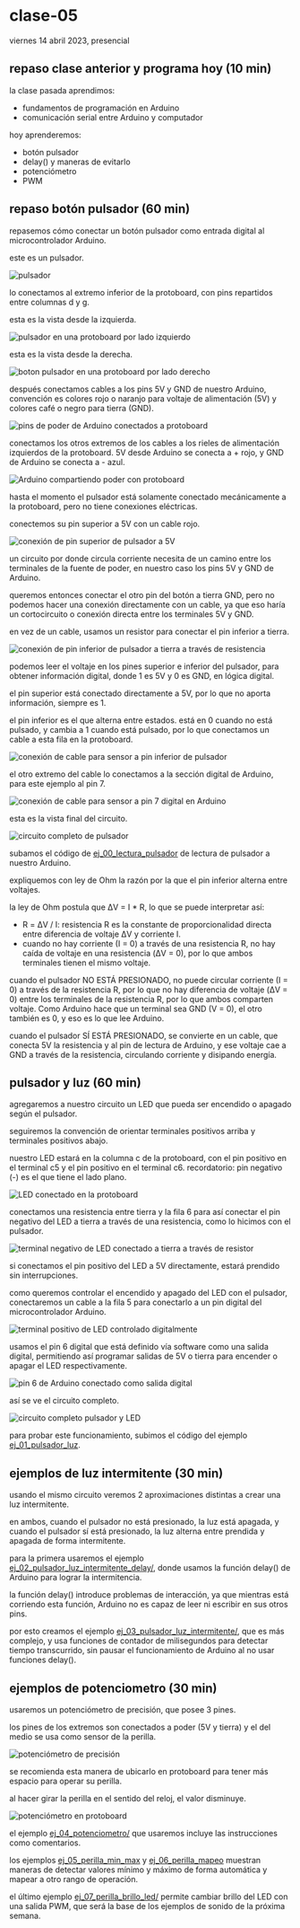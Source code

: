 # clase-05

viernes 14 abril 2023, presencial

## repaso clase anterior y programa hoy (10 min)

la clase pasada aprendimos:

- fundamentos de programación en Arduino
- comunicación serial entre Arduino y computador

hoy aprenderemos:

- botón pulsador
- delay() y maneras de evitarlo
- potenciómetro
- PWM

## repaso botón pulsador (60 min)

repasemos cómo conectar un botón pulsador como entrada digital al microcontrolador Arduino.

este es un pulsador.

![pulsador](./imagenes/00-pulsador.jpg "pulsador")

lo conectamos al extremo inferior de la protoboard, con pins repartidos entre columnas d y g.

esta es la vista desde la izquierda.

![pulsador en una protoboard por lado izquierdo](./imagenes/01-pulsador-proto-izquierda.jpg "pulsador en una protoboard por lado izquierdo")

esta es la vista desde la derecha.

![boton pulsador en una protoboard por lado derecho](./imagenes/02-pulsador-proto-derecha.jpg "boton pulsador en una protoboard por lado derecho")

después conectamos cables a los pins 5V y GND de nuestro Arduino, convención es colores rojo o naranjo para voltaje de alimentación (5V) y colores café o negro para tierra (GND).

![pins de poder de Arduino conectados a protoboard](./imagenes/03-arduino-poder-zoom.jpg "pins de poder de Arduino conectados a protoboard")

conectamos los otros extremos de los cables a los rieles de alimentación izquierdos de la protoboard. 5V desde Arduino se conecta a + rojo, y GND de Arduino se conecta a - azul.

![Arduino compartiendo poder con protoboard](./imagenes/04-arduino-poder-general.jpg "Arduino compartiendo poder con protoboard")

hasta el momento el pulsador está solamente conectado mecánicamente a la protoboard, pero no tiene conexiones eléctricas.

conectemos su pin superior a 5V con un cable rojo.

![conexión de pin superior de pulsador a 5V](./imagenes/05-pulsador-5v.jpg "conexión de pin superior de pulsador a 5V")

un circuito por donde circula corriente necesita de un camino entre los terminales de la fuente de poder, en nuestro caso los pins 5V y GND de Arduino.

queremos entonces conectar el otro pin del botón a tierra GND, pero no podemos hacer una conexión directamente con un cable, ya que eso haría un cortocircuito o conexión directa entre los terminales 5V y GND.

en vez de un cable, usamos un resistor para conectar el pin inferior a tierra.

![conexión de pin inferior de pulsador a tierra a través de resistencia](./imagenes/06-pulsador-resistencia-tierra.jpg "conexión de pin inferior de pulsador a tierra a través de resistencia")

podemos leer el voltaje en los pines superior e inferior del pulsador, para obtener información digital, donde 1 es 5V y 0 es GND, en lógica digital.

el pin superior está conectado directamente a 5V, por lo que no aporta información, siempre es 1.

el pin inferior es el que alterna entre estados. está en 0 cuando no está pulsado, y cambia a 1 cuando está pulsado, por lo que conectamos un cable a esta fila en la protoboard.

![conexión de cable para sensor a pin inferior de pulsador](./imagenes/07-pulsador-cable-sensor.jpg "conexión de cable para sensor a pin inferior de pulsador")

el otro extremo del cable lo conectamos a la sección digital de Arduino, para este ejemplo al pin 7.

![conexión de cable para sensor a pin 7 digital en Arduino](./imagenes/08-pulsador-entrada-digital.jpg "conexión de cable para sensor a pin 7 digital en Arduino")

esta es la vista final del circuito.

![circuito completo de pulsador](./imagenes/09-pulsador-circuito-general.jpg "circuito completo de pulsador")

subamos el código de [ej_00_lectura_pulsador](./ej_00_lectura_pulsador/) de lectura de pulsador a nuestro Arduino.

expliquemos con ley de Ohm la razón por la que el pin inferior alterna entre voltajes.

la ley de Ohm postula que ΔV = I \* R, lo que se puede interpretar así:

- R = ΔV / I: resistencia R es la constante de proporcionalidad directa entre diferencia de voltaje ΔV y corriente I.
- cuando no hay corriente (I = 0) a través de una resistencia R, no hay caída de voltaje en una resistencia (ΔV = 0), por lo que ambos terminales tienen el mismo voltaje.

cuando el pulsador NO ESTÁ PRESIONADO, no puede circular corriente (I = 0) a través de la resistencia R, por lo que no hay diferencia de voltaje (ΔV = 0) entre los terminales de la resistencia R, por lo que ambos comparten voltaje. Como Arduino hace que un terminal sea GND (V = 0), el otro también es 0, y eso es lo que lee Arduino.

cuando el pulsador SÍ ESTÁ PRESIONADO, se convierte en un cable, que conecta 5V la resistencia y al pin de lectura de Arduino, y ese voltaje cae a GND a través de la resistencia, circulando corriente y disipando energía.

## pulsador y luz (60 min)

agregaremos a nuestro circuito un LED que pueda ser encendido o apagado según el pulsador.

seguiremos la convención de orientar terminales positivos arriba y terminales positivos abajo.

nuestro LED estará en la columna c de la protoboard, con el pin positivo en el terminal c5 y el pin positivo en el terminal c6. recordatorio: pin negativo (-) es el que tiene el lado plano.

![LED conectado en la protoboard](./imagenes/10-led.jpg "[LED conectado en la protoboard")

conectamos una resistencia entre tierra y la fila 6 para así conectar el pin negativo del LED a tierra a través de una resistencia, como lo hicimos con el pulsador.

![terminal negativo de LED conectado a tierra a través de resistor](./imagenes/11-led-resistencia-tierra.jpg "terminal negativo de LED conectado a tierra a través de resistor")

si conectamos el pin positivo del LED a 5V directamente, estará prendido sin interrupciones.

como queremos controlar el encendido y apagado del LED con el pulsador, conectaremos un cable a la fila 5 para conectarlo a un pin digital del microcontrolador Arduino.

![terminal positivo de LED controlado digitalmente](./imagenes/12-led-control-digital.jpg "terminal positivo de LED controlado digitalmente")

usamos el pin 6 digital que está definido vía software como una salida digital, permitiendo así programar salidas de 5V o tierra para encender o apagar el LED respectivamente.

![pin 6 de Arduino conectado como salida digital](./imagenes/13-arduino-salida-digital.jpg "pin 6 de Arduino conectado como salida digital")

así se ve el circuito completo.

![circuito completo pulsador y LED](./imagenes/14-arduino-pulsador-led.jpg "circuito completo pulsador y LED")

para probar este funcionamiento, subimos el código del ejemplo [ej_01_pulsador_luz](./ej_01_pulsador_luz/).

## ejemplos de luz intermitente (30 min)

usando el mismo circuito veremos 2 aproximaciones distintas a crear una luz intermitente.

en ambos, cuando el pulsador no está presionado, la luz está apagada, y cuando el pulsador sí está presionado, la luz alterna entre prendida y apagada de forma intermitente.

para la primera usaremos el ejemplo [ej_02_pulsador_luz_intermitente_delay/](./ej_02_pulsador_luz_intermitente_delay/), donde usamos la función delay() de Arduino para lograr la intermitencia.

la función delay() introduce problemas de interacción, ya que mientras está corriendo esta función, Arduino no es capaz de leer ni escribir en sus otros pins.

por esto creamos el ejemplo [ej_03_pulsador_luz_intermitente/](./ej_03_pulsador_luz_intermitente/), que es más complejo, y usa funciones de contador de milisegundos para detectar tiempo transcurrido, sin pausar el funcionamiento de Arduino al no usar funciones delay().

## ejemplos de potenciometro (30 min)

usaremos un potenciómetro de precisión, que posee 3 pines.

los pines de los extremos son conectados a poder (5V y tierra) y el del medio se usa como sensor de la perilla.

![potenciómetro de precisión](./imagenes/15-potenciometro-precision.jpg "potenciómetro de precisión")

se recomienda esta manera de ubicarlo en protoboard para tener más espacio para operar su perilla.

al hacer girar la perilla en el sentido del reloj, el valor disminuye.

![potenciómetro en protoboard](./imagenes/16-potenciometro-protoboard.jpg "potenciómetro en protoboard")

el ejemplo [ej_04_potenciometro/](./ej_04_potenciometro/) que usaremos incluye las instrucciones como comentarios.

los ejemplos [ej_05_perilla_min_max](./ej_05_perilla_min_max/) y [ej_06_perilla_mapeo](./ej_06_perilla_mapeo/) muestran maneras de detectar valores mínimo y máximo de forma automática y mapear a otro rango de operación.

el último ejemplo [ej_07_perilla_brillo_led/](./ej_07_perilla_brillo_led/) permite cambiar brillo del LED con una salida PWM, que será la base de los ejemplos de sonido de la próxima semana.
